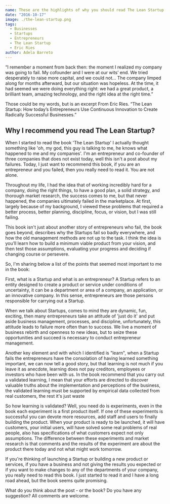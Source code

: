 ```yaml
---
name: These are the highlights of why you should read The Lean Startup
date: "2016-10-17"
image: ./the-lean-startup.png
tags:
  - Businesses
  - Startups
  - Entrepreneurs
  - The Lean Startup
  - Eric Ries
author: Adela Barreto 
---
```

“I remember a moment from back then: the moment I realized my company was going to fail. My cofounder and I were at our wits’ end. We tried desperately to raise more capital, and we could not... The company limped along for months afterward, but our situation was hopeless. At the time, it had seemed we were doing everything right: we had a great product, a brilliant team, amazing technology, and the right idea at the right time.”

Those could be my words, but is an excerpt From Eric Ries. “The Lean Startup: How today’s Entrepreneurs Use Continuous Innovation to Create Radically Successful Businesses.”


## Why I recommend you read The Lean Startup?

When I started to read the book 'The Lean Startup' I actually thought something like 'oh, my god, this guy is talking to me, he knows what happened to me and my companies'. I'm an entrepreneur and co-founder of three companies that does not exist today, well this isn't a post about my failures. Today, I just want to recommend this book, if you are an entrepreneur and you failed, then you really need to read it. You are not alone.


Throughout my life, I had the idea that of working incredibly hard for a company, doing the right things, to have a good plan, a solid strategy, and thorough market research, the success comes to me, but that never happened, the companies ultimately failed in the marketplace. At first, largely because of my background, I viewed these problems that required a better process, better planning, discipline, focus, or vision, but I was still failing. 


This book isn't just about another story of entrepreneurs who fail, the book goes beyond, describes why the Startups fail so badly everywhere, and how the old management methods are not up to the task. I think the idea is you’ll learn how to build a minimum viable product from your vision, and then test those assumptions, evaluating your progress and deciding if changing course or persevere. 

So, I'm sharing below a list of the points that seemed most important to me in the book:

First, what is a Startup and what is an entrepreneur? A Startup refers to an entity designed to create a product or service under conditions of uncertainty, it can be a department or area of a company, an application, or an innovative company. In this sense, entrepreneurs are those persons responsible for carrying out a Startup.

When we talk about Startups, comes to mind they are dynamic, fun, exciting, then many entrepreneurs take an attitude of 'just do it' and put aside business management, processes, and discipline, unfortunately, this attitude leads to failure more often than to success. We live a moment of business rebirth and openness to new ideas, but to seize these opportunities and succeed is necessary to conduct entrepreneur management.

Another key element and with which I identified is "learn", when a Startup fails the entrepreneurs have the consolation of having learned something important, we can now tell a good story, but that learning is not much if you leave it as anecdote, learning does not pay creditors, employees or investors who have been with us. In the book recommend that you carry out a validated learning, I mean that your efforts are directed to discover valuable truths about the implementation and perceptions of the business, the validated learning must be supported by empirical data collected from real customers, the rest it's just waste

So how learning is validated? Well, you need do is experiments, even in the book each experiment is a first product itself. If one of these experiments is successful you can devote more resources, add staff and users to finally building the product. When your product is ready to be launched, it will have customers, your initial users, will have solved some real problems of real people, also has specifications of what customers expect not only assumptions. The difference between these experiments and market research is that comments and the results of the experiment are about the product there today and not what might work tomorrow.

If you're thinking of launching a Startup or building a new product or services, if you have a business and not giving the results you expected or if you want to make changes to any of the departments of your company, you really need to read this book. I just started to read it and I have a long road ahead, but the book seems quite promising.


What do you think about the post - or the book? Do you have any suggestion? All comments are welcome. 














